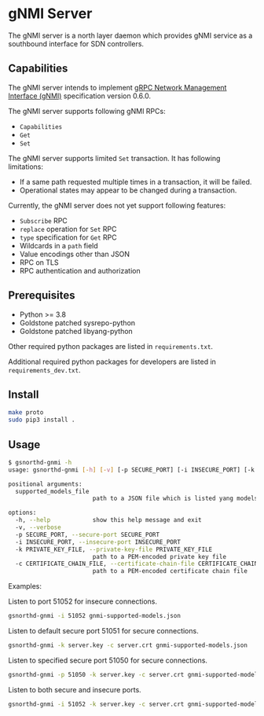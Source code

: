 # gNMI Server

The gNMI server is a north layer daemon which provides gNMI service as a southbound interface for SDN controllers.

## Capabilities

The gNMI server intends to implement [gRPC Network Management Interface (gNMI)](https://github.com/openconfig/reference/blob/master/rpc/gnmi/gnmi-specification.md) specification version 0.6.0.

The gNMI server supports following gNMI RPCs:

- `Capabilities`
- `Get`
- `Set`

The gNMI server supports limited `Set` transaction. It has following limitations:

- If a same path requested multiple times in a transaction, it will be failed.
- Operational states may appear to be changed during a transaction.

Currently, the gNMI server does not yet support following features:

- `Subscribe` RPC
- `replace` operation for `Set` RPC
- `type` specification for `Get` RPC
- Wildcards in a `path` field
- Value encodings other than JSON
- RPC on TLS
- RPC authentication and authorization

## Prerequisites

- Python >= 3.8
- Goldstone patched sysrepo-python
- Goldstone patched libyang-python

Other required python packages are listed in `requirements.txt`.

Additional required python packages for developers are listed in `requirements_dev.txt`.

## Install

```sh
make proto
sudo pip3 install .
```

## Usage

```sh
$ gsnorthd-gnmi -h
usage: gsnorthd-gnmi [-h] [-v] [-p SECURE_PORT] [-i INSECURE_PORT] [-k PRIVATE_KEY_FILE] [-c CERTIFICATE_CHAIN_FILE] supported_models_file

positional arguments:
  supported_models_file
                        path to a JSON file which is listed yang models supported by the gNMI server

options:
  -h, --help            show this help message and exit
  -v, --verbose
  -p SECURE_PORT, --secure-port SECURE_PORT
  -i INSECURE_PORT, --insecure-port INSECURE_PORT
  -k PRIVATE_KEY_FILE, --private-key-file PRIVATE_KEY_FILE
                        path to a PEM-encoded private key file
  -c CERTIFICATE_CHAIN_FILE, --certificate-chain-file CERTIFICATE_CHAIN_FILE
                        path to a PEM-encoded certificate chain file
```

Examples:

Listen to port 51052 for insecure connections.

```sh
gsnorthd-gnmi -i 51052 gnmi-supported-models.json
```

Listen to default secure port 51051 for secure connections.

```sh
gsnorthd-gnmi -k server.key -c server.crt gnmi-supported-models.json
```

Listen to specified secure port 51050 for secure connections.

```sh
gsnorthd-gnmi -p 51050 -k server.key -c server.crt gnmi-supported-models.json
```

Listen to both secure and insecure ports.

```sh
gsnorthd-gnmi -i 51052 -k server.key -c server.crt gnmi-supported-models.json
```
